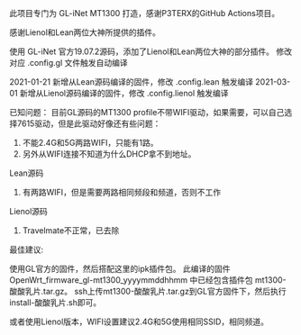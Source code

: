 此项目专门为 GL-iNet MT1300 打造，感谢P3TERX的GitHub Actions项目。

感谢Lienol和Lean两位大神所提供的插件。

使用 GL-iNet 官方19.07.2源码，添加了Lienol和Lean两位大神的部分插件。
修改对应 .config.gl 文件触发自动编译

2021-01-21 新增从Lean源码编译的固件，修改 .config.lean 触发编译
2021-03-01 新增从Lienol源码编译的固件，修改 .config.lienol 触发编译

已知问题：
目前GL源码的MT1300 profile不带WIFI驱动，如果需要，可以自己选择7615驱动，但是此驱动好像还有些问题：
1. 不能2.4G和5G两路WIFI，只能有1路。
2. 另外从WIFI连接不知道为什么DHCP拿不到地址。

Lean源码
1. 有两路WIFI，但是需要两路相同频段和频道，否则不工作

Lienol源码
1. Travelmate不正常，已去除


最佳建议:

使用GL官方的固件，然后搭配这里的ipk插件包。
此编译的固件 OpenWrt_firmware_gl-mt1300_yyyymmddhhmm 中已经包含插件包 mt1300-酸酸乳片.tar.gz。
ssh上传mt1300-酸酸乳片.tar.gz到GL官方固件下，然后执行install-酸酸乳片.sh即可。

或者使用Lienol版本，WIFI设置建议2.4G和5G使用相同SSID，相同频道。

